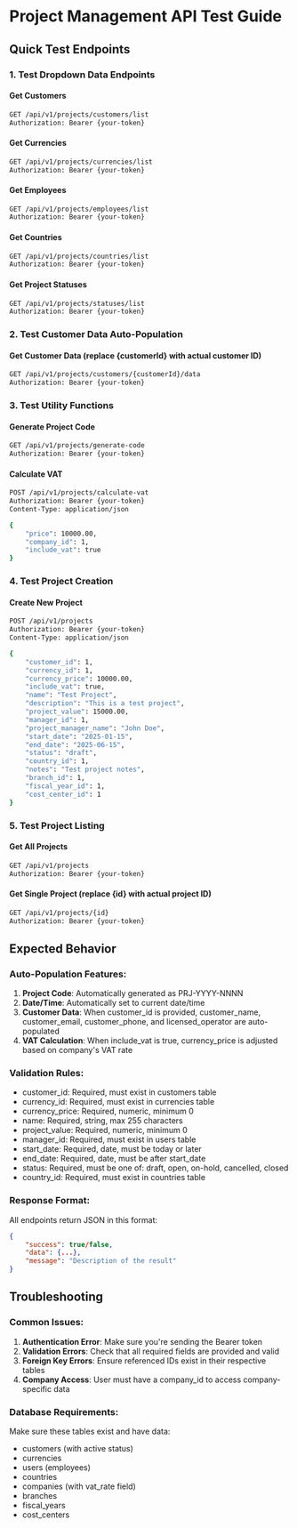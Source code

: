 # Project Management API Test Guide

## Quick Test Endpoints

### 1. Test Dropdown Data Endpoints

#### Get Customers
```bash
GET /api/v1/projects/customers/list
Authorization: Bearer {your-token}
```

#### Get Currencies
```bash
GET /api/v1/projects/currencies/list
Authorization: Bearer {your-token}
```

#### Get Employees
```bash
GET /api/v1/projects/employees/list
Authorization: Bearer {your-token}
```

#### Get Countries
```bash
GET /api/v1/projects/countries/list
Authorization: Bearer {your-token}
```

#### Get Project Statuses
```bash
GET /api/v1/projects/statuses/list
Authorization: Bearer {your-token}
```

### 2. Test Customer Data Auto-Population

#### Get Customer Data (replace {customerId} with actual customer ID)
```bash
GET /api/v1/projects/customers/{customerId}/data
Authorization: Bearer {your-token}
```

### 3. Test Utility Functions

#### Generate Project Code
```bash
GET /api/v1/projects/generate-code
Authorization: Bearer {your-token}
```

#### Calculate VAT
```bash
POST /api/v1/projects/calculate-vat
Authorization: Bearer {your-token}
Content-Type: application/json

{
    "price": 10000.00,
    "company_id": 1,
    "include_vat": true
}
```

### 4. Test Project Creation

#### Create New Project
```bash
POST /api/v1/projects
Authorization: Bearer {your-token}
Content-Type: application/json

{
    "customer_id": 1,
    "currency_id": 1,
    "currency_price": 10000.00,
    "include_vat": true,
    "name": "Test Project",
    "description": "This is a test project",
    "project_value": 15000.00,
    "manager_id": 1,
    "project_manager_name": "John Doe",
    "start_date": "2025-01-15",
    "end_date": "2025-06-15",
    "status": "draft",
    "country_id": 1,
    "notes": "Test project notes",
    "branch_id": 1,
    "fiscal_year_id": 1,
    "cost_center_id": 1
}
```

### 5. Test Project Listing

#### Get All Projects
```bash
GET /api/v1/projects
Authorization: Bearer {your-token}
```

#### Get Single Project (replace {id} with actual project ID)
```bash
GET /api/v1/projects/{id}
Authorization: Bearer {your-token}
```

## Expected Behavior

### Auto-Population Features:
1. **Project Code**: Automatically generated as PRJ-YYYY-NNNN
2. **Date/Time**: Automatically set to current date/time
3. **Customer Data**: When customer_id is provided, customer_name, customer_email, customer_phone, and licensed_operator are auto-populated
4. **VAT Calculation**: When include_vat is true, currency_price is adjusted based on company's VAT rate

### Validation Rules:
- customer_id: Required, must exist in customers table
- currency_id: Required, must exist in currencies table
- currency_price: Required, numeric, minimum 0
- name: Required, string, max 255 characters
- project_value: Required, numeric, minimum 0
- manager_id: Required, must exist in users table
- start_date: Required, date, must be today or later
- end_date: Required, date, must be after start_date
- status: Required, must be one of: draft, open, on-hold, cancelled, closed
- country_id: Required, must exist in countries table

### Response Format:
All endpoints return JSON in this format:
```json
{
    "success": true/false,
    "data": {...},
    "message": "Description of the result"
}
```

## Troubleshooting

### Common Issues:
1. **Authentication Error**: Make sure you're sending the Bearer token
2. **Validation Errors**: Check that all required fields are provided and valid
3. **Foreign Key Errors**: Ensure referenced IDs exist in their respective tables
4. **Company Access**: User must have a company_id to access company-specific data

### Database Requirements:
Make sure these tables exist and have data:
- customers (with active status)
- currencies
- users (employees)
- countries
- companies (with vat_rate field)
- branches
- fiscal_years
- cost_centers
